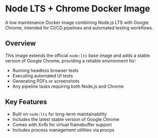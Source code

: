 # Node LTS + Chrome Docker Image

A low maintenance Docker image combining Node.js LTS with Google Chrome, intended for CI/CD pipelines and automated testing workflows.

## Overview

This image extends the official `node:lts` base image and adds a stable version of Google Chrome, providing a reliable environment for:

- Running headless browser tests
- Executing automated UI tests
- Generating PDFs or screenshots
- Any pipeline tasks requiring both Node.js and Chrome

## Key Features

- Built on `node:lts` for long-term maintainability
- Includes the latest stable version of Google Chrome
- Comes with Xvfb for virtual framebuffer support
- Includes process management utilities via procps

